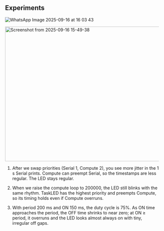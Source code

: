 ## Experiments

![WhatsApp Image 2025-09-16 at 16 03 43](https://github.com/user-attachments/assets/28fdb83f-6e92-43fa-9064-02b646011ba1)

<img width="1545" height="443" alt="Screenshot from 2025-09-16 15-49-38" src="https://github.com/user-attachments/assets/e99e576d-4571-4b1c-a463-780feee9c5ce" />


1. After we swap priorities (Serial 1, Compute 2), you see more jitter in the 1 s Serial prints. Compute can preempt Serial, so the timestamps are less regular. The LED stays regular.

2. When we raise the compute loop to 200000, the LED still blinks with the same rhythm. TaskLED has the highest priority and preempts Compute, so its timing holds even if Compute overruns.

3. With period 200 ms and ON 150 ms, the duty cycle is 75%. As ON time approaches the period, the OFF time shrinks to near zero; at ON ≥ period, it overruns and the LED looks almost always on with tiny, irregular off gaps.